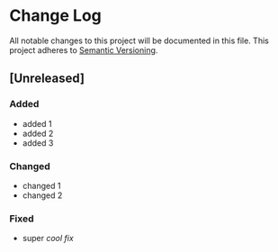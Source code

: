 # Change Log
All notable changes to this project will be documented in this file.
This project adheres to [Semantic Versioning](http://semver.org/).

## [Unreleased]
### Added
-   added 1
-   added 2
-   added 3

### Changed
-   changed 1
-   changed 2

### Fixed
-   super _cool fix_
